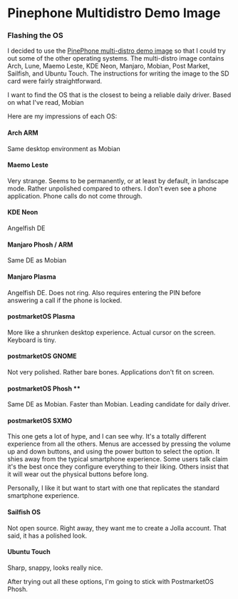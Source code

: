 # Pinephone Multidistro Demo Image

### Flashing the OS

I decided to use the [PinePhone multi-distro demo image](https://xnux.eu/p-boot-demo/) so that I could try out some of the other operating systems. The multi-distro image contains Arch, Lune, Maemo Leste, KDE Neon, Manjaro, Mobian, Post Market, Sailfish, and Ubuntu Touch. The instructions for writing the image to the SD card were fairly straightforward.

I want to find the OS that is the closest to being a reliable daily driver. Based on what I've read, Mobian 

Here are my impressions of each OS:

#### Arch ARM

Same desktop environment as Mobian

#### Maemo Leste

Very strange. Seems to be permanently, or at least by default, in landscape mode. Rather unpolished compared to others. I don't even see a phone application. Phone calls do not come through.

#### KDE Neon

Angelfish DE

#### Manjaro Phosh / ARM

Same DE as Mobian

#### Manjaro Plasma

Angelfish DE. Does not ring. Also requires entering the PIN before answering a call if the phone is locked.

#### postmarketOS Plasma

More like a shrunken desktop experience. Actual cursor on the screen. Keyboard is tiny.

#### postmarketOS GNOME

Not very polished. Rather bare bones. Applications don't fit on screen.

#### postmarketOS Phosh **

Same DE as Mobian. Faster than Mobian. Leading candidate for daily driver.

#### postmarketOS SXMO

This one gets a lot of hype, and I can see why. It's a totally different experience from all the others. Menus are accessed by pressing the volume up and down buttons, and using the power button to select the option. It shies away from the typical smartphone experience. Some users talk claim it's the best once they configure everything to their liking. Others insist that it will wear out the physical buttons before long.

Personally, I like it but want to start with one that replicates the standard smartphone experience.

#### Sailfish OS

Not open source. Right away, they want me to create a Jolla account. That said, it has a polished look.

#### Ubuntu Touch

Sharp, snappy, looks really nice. 


After trying out all these options, I'm going to stick with PostmarketOS Phosh.

